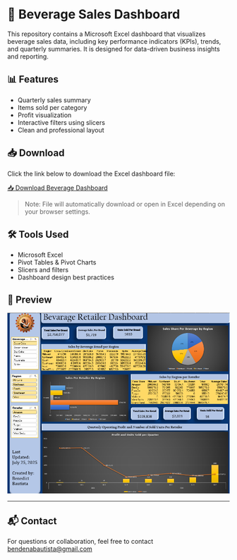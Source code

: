 # 🧃 Beverage Sales Dashboard

This repository contains a Microsoft Excel dashboard that visualizes beverage sales data, including key performance indicators (KPIs), trends, and quarterly summaries. It is designed for data-driven business insights and reporting.

## 📊 Features

- Quarterly sales summary
- Items sold per category
- Profit visualization
- Interactive filters using slicers
- Clean and professional layout

## 📥 Download

Click the link below to download the Excel dashboard file:

[📥 Download Beverage Dashboard](https://github.com/wantap69/Beverage-Dashboard/raw/main/BeverageDashboard.xlsx)

> Note: File will automatically download or open in Excel depending on your browser settings.

## 🛠️ Tools Used

- Microsoft Excel
- Pivot Tables & Pivot Charts
- Slicers and filters
- Dashboard design best practices

## 📎 Preview
![Dashboard Preview](bev-dash.png)

---

## 📬 Contact

For questions or collaboration, feel free to contact bendenabautista@gmail.com


